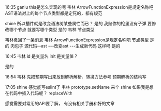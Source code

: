 16:35
ganlu
this是怎么实现的呢 
韦林
ArrowFunctionExpression是规定名称吧 
AST语法对上的每个节点类型都是定死的，都有规范

shine
所以插件就是改变语法树某些属性而已？ 是的
我赌你的枪里没有子弹
要修改哪个节点 就要写哪个类型 是的
韦林
节点类型 

韦林撤回了一条消息
韦林
ArrowFunctionExpression是规定名称吧 节点类型 是的
肉包子
源代码--ast ---改变ast ---生成新代码 这样吗 是的


16:45
韦林
id 是变量名 init 是变量值？ 

是的

16:54
韦林
先把预期写出来放到解析解析，转换方法参考 预期解析的结构写 


17:05
shine
感觉能写eslint了 
韦林
prototype.setName 来个 
shine
如果我是想在代码中插入代码呢？ 
replaceWith



感觉需要对常用的API要了解， 有没有相关手册和好的文章 
